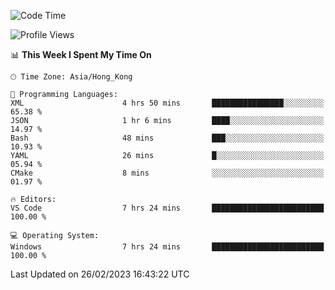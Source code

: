 <!--START_SECTION:waka-->
![Code Time](http://img.shields.io/badge/Code%20Time-36%20hrs%2013%20mins-blue)

![Profile Views](http://img.shields.io/badge/Profile%20Views-5-blue)

📊 **This Week I Spent My Time On** 

```text
🕑︎ Time Zone: Asia/Hong_Kong

💬 Programming Languages: 
XML                      4 hrs 50 mins       ████████████████░░░░░░░░░   65.38 % 
JSON                     1 hr 6 mins         ████░░░░░░░░░░░░░░░░░░░░░   14.97 % 
Bash                     48 mins             ███░░░░░░░░░░░░░░░░░░░░░░   10.93 % 
YAML                     26 mins             █░░░░░░░░░░░░░░░░░░░░░░░░   05.94 % 
CMake                    8 mins              ░░░░░░░░░░░░░░░░░░░░░░░░░   01.97 % 

🔥 Editors: 
VS Code                  7 hrs 24 mins       █████████████████████████   100.00 % 

💻 Operating System: 
Windows                  7 hrs 24 mins       █████████████████████████   100.00 % 
```


 Last Updated on 26/02/2023 16:43:22 UTC
<!--END_SECTION:waka-->

